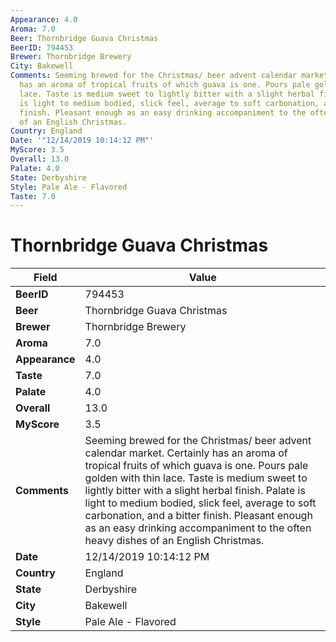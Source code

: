 ```yaml
---
Appearance: 4.0
Aroma: 7.0
Beer: Thornbridge Guava Christmas
BeerID: 794453
Brewer: Thornbridge Brewery
City: Bakewell
Comments: Seeming brewed for the Christmas/ beer advent calendar market. Certainly
  has an aroma of tropical fruits of which guava is one. Pours pale golden with thin
  lace. Taste is medium sweet to lightly bitter with a slight herbal finish. Palate
  is light to medium bodied, slick feel, average to soft carbonation, and a bitter
  finish. Pleasant enough as an easy drinking accompaniment to the often heavy dishes
  of an English Christmas.
Country: England
Date: '"12/14/2019 10:14:12 PM"'
MyScore: 3.5
Overall: 13.0
Palate: 4.0
State: Derbyshire
Style: Pale Ale - Flavored
Taste: 7.0
---
```


# Thornbridge Guava Christmas

| Field         | Value |
|---------------|-------|
| **BeerID** | 794453 |
| **Beer** | Thornbridge Guava Christmas |
| **Brewer** | Thornbridge Brewery |
| **Aroma** | 7.0 |
| **Appearance** | 4.0 |
| **Taste** | 7.0 |
| **Palate** | 4.0 |
| **Overall** | 13.0 |
| **MyScore** | 3.5 |
| **Comments** | Seeming brewed for the Christmas/ beer advent calendar market. Certainly has an aroma of tropical fruits of which guava is one. Pours pale golden with thin lace. Taste is medium sweet to lightly bitter with a slight herbal finish. Palate is light to medium bodied, slick feel, average to soft carbonation, and a bitter finish. Pleasant enough as an easy drinking accompaniment to the often heavy dishes of an English Christmas. |
| **Date** | 12/14/2019 10:14:12 PM |
| **Country** | England |
| **State** | Derbyshire |
| **City** | Bakewell |
| **Style** | Pale Ale - Flavored |
